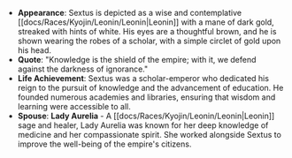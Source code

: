 - **Appearance**: Sextus is depicted as a wise and contemplative [[docs/Races/Kyojin/Leonin/Leonin|Leonin]] with a mane of dark gold, streaked with hints of white. His eyes are a thoughtful brown, and he is shown wearing the robes of a scholar, with a simple circlet of gold upon his head.
- **Quote**: "Knowledge is the shield of the empire; with it, we defend against the darkness of ignorance."
- **Life Achievement**: Sextus was a scholar-emperor who dedicated his reign to the pursuit of knowledge and the advancement of education. He founded numerous academies and libraries, ensuring that wisdom and learning were accessible to all.
- **Spouse**: **Lady Aurelia** - A [[docs/Races/Kyojin/Leonin/Leonin|Leonin]] sage and healer, Lady Aurelia was known for her deep knowledge of medicine and her compassionate spirit. She worked alongside Sextus to improve the well-being of the empire's citizens.